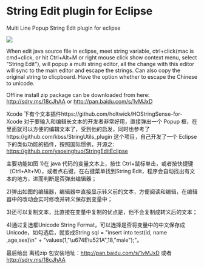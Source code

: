 String Edit plugin for Eclipse
=================

Multi Line Popup String Edit plugin for eclipse

![](https://public.bn1.livefilestore.com/y2pLKunr0q-S_eHZZZ1s4aKqEcLX5cGa42dzYs1YFwiZetep8VPlWmGGFoFt1lk3BAetw0re_UoyK8jtjkJb3TPFRSAT5jQidsZKaka72GrFkk/2013-12-06_15-25-21.png?psid=1)

When edit java source file in eclipse, meet string variable, ctrl+click(mac is cmd+click, or hit Ctrl+Alt+M or right mouse click show context menu, select "String Edit"), will popup a multi string editor, all the change with this editor will sync to the main editor and escape the strings.
Can also copy the original string to clicpboard.
Have the option whether to escape the Chinese to unicode.

Offline install zip package can be downloaded from here: http://sdrv.ms/18cJhAA or http://pan.baidu.com/s/1vMJxD

Xcode 下有个文本插件https://github.com/holtwick/HOStringSense-for-Xcode 对于要输入和编辑长文本的开发者非常好用，直接弹出一个 Popup 框，在里面就可以方便的编辑文本了，受到他的启发，同时也参考了https://github.com/kbss/StringUtils_plugin 这个项目，自己开发了一个 Eclipse 下的类似功能的插件，按照国际惯例，开源之: https://github.com/yaoxinghuo/StringEditEclipse

主要功能如图
1)在 java 代码的变量文本上，按住 Ctrl+鼠标单击，或者按快捷键（Ctrl+Alt+M），或者点右键，在右键菜单找到String Edit，程序会自动找出有文本的地方，进而判断是否弹出编辑器；

2)弹出如图的编辑器，编辑器中直接显示转义前的文本，方便阅读和编辑，在编辑器中的改动会实时修改并转义保存到变量中；

3)还可以复制文本，比直接在变量中复制的优点是，他不会复制成转义后的文本；

4)通过复选框Unicode String Format，可以选择是否将变量中的中文保存成 Unicode，如勾选后，就变成String sql = "insert into test(id, name ,age,sex)\n" +
"values(1,\"\u674E\u521A\",18,\"male\");"。

最后给出 离线zip 包安装地址：http://pan.baidu.com/s/1vMJxD 或者 http://sdrv.ms/18cJhAA

